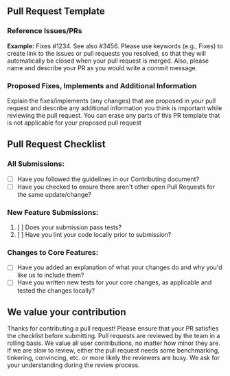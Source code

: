 <!--
Thanks for contributing a pull request! Please ensure your PR satisfies the checklist mentioned below and make sure 
to take a look at that the contribution guidelines: https://github.com/workspace/scikit-learn/blob/main/CONTRIBUTING.md
-->

## Pull Request Template

### Reference Issues/PRs

**Example:** Fixes #1234. See also #3456.
Please use keywords (e.g., Fixes) to create link to the issues or pull requests you resolved, so that they will 
automatically be closed when your pull request is merged. Also, please name and describe your PR as you would write a
commit message.

### Proposed Fixes, Implements and Additional Information

Explain the fixes/implements (any changes) that are proposed in your pull request and describe any additional information you think is important while 
reviewing the pull request. You can erase any parts of this PR template that is not applicable for your proposed pull request

## Pull Request Checklist

### All Submissions:

* [ ] Have you followed the guidelines in our Contributing document?
* [ ] Have you checked to ensure there aren't other open Pull Requests for the same update/change?

### New Feature Submissions:

1. [ ] Does your submission pass tests?
2. [ ] Have you lint your code locally prior to submission?

### Changes to Core Features:

* [ ] Have you added an explanation of what your changes do and why you'd like us to include them?
* [ ] Have you written new tests for your core changes, as applicable and tested the changes locally?

## We value your contribution
Thanks for contributing a pull request! Please ensure that
your PR satisfies the checklist before submitting. Pull requests are reviewed by the team in a rolling basis. We value
all user contributions, no matter how minor they are. If we are slow to
review, either the pull request needs some benchmarking, tinkering,
convincing, etc. or more likely the reviewers are  busy. We ask for your understanding during the review process.